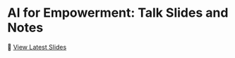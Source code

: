 # AI for Empowerment: Talk Slides and Notes

👀 [View Latest Slides](https://markwk.github.io/ai-for-empowerment/ai-music-slides.html)